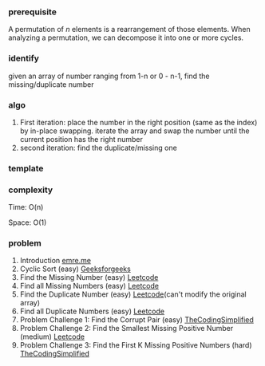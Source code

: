 ### prerequisite

A permutation of *n* elements is a rearrangement of those elements. When analyzing a permutation, we can decompose it into one or more cycles.

### identify

given an array of number ranging from 1-n or 0 - n-1, find the missing/duplicate number

### algo

1. First iteration: place the number in the right position (same as the index) by in-place swapping. iterate the array and swap the number until the current position has the right number
2. second iteration: find the duplicate/missing one

### template





### complexity

Time: O(n)

Space: O(1)

### problem

1. Introduction [emre.me](https://emre.me/coding-patterns/cyclic-sort/)
2. Cyclic Sort (easy) [Geeksforgeeks](https://www.geeksforgeeks.org/sort-an-array-which-contain-1-to-n-values-in-on-using-cycle-sort/)
3. Find the Missing Number (easy) [Leetcode](https://leetcode.com/problems/missing-number/)
4. Find all Missing Numbers (easy) [Leetcode](https://leetcode.com/problems/find-all-numbers-disappeared-in-an-array/)
5. Find the Duplicate Number (easy) [Leetcode](https://leetcode.com/problems/find-the-duplicate-number/)(can't modify the original array)
6. Find all Duplicate Numbers (easy) [Leetcode](https://leetcode.com/problems/find-all-duplicates-in-an-array/)
7. Problem Challenge 1: Find the Corrupt Pair (easy) [TheCodingSimplified](https://thecodingsimplified.com/find-currupt-pair/)
8. Problem Challenge 2: Find the Smallest Missing Positive Number (medium) [Leetcode](https://leetcode.com/problems/first-missing-positive/)
9. Problem Challenge 3: Find the First K Missing Positive Numbers (hard) [TheCodingSimplified](https://thecodingsimplified.com/find-the-first-k-missing-positive-number/)